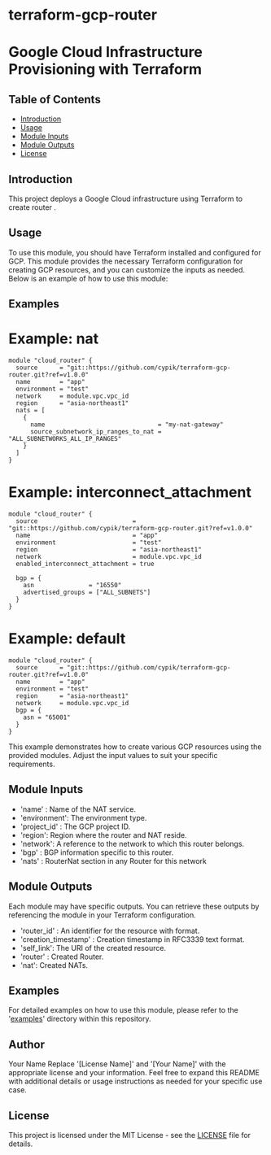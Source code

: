 # terraform-gcp-router
# Google Cloud Infrastructure Provisioning with Terraform
## Table of Contents

- [Introduction](#introduction)
- [Usage](#usage)
- [Module Inputs](#module-inputs)
- [Module Outputs](#module-outputs)
- [License](#license)

## Introduction
This project deploys a Google Cloud infrastructure using Terraform to create router .
## Usage
To use this module, you should have Terraform installed and configured for GCP. This module provides the necessary Terraform configuration for creating GCP resources, and you can customize the inputs as needed. Below is an example of how to use this module:
## Examples

# Example: nat
```hcl
module "cloud_router" {
  source      = "git::https://github.com/cypik/terraform-gcp-router.git?ref=v1.0.0"
  name        = "app"
  environment = "test"
  network     = module.vpc.vpc_id
  region      = "asia-northeast1"
  nats = [
    {
      name                               = "my-nat-gateway"
      source_subnetwork_ip_ranges_to_nat = "ALL_SUBNETWORKS_ALL_IP_RANGES"
    }
  ]
}
```
# Example: interconnect_attachment

```hcl
module "cloud_router" {
  source                          = "git::https://github.com/cypik/terraform-gcp-router.git?ref=v1.0.0"
  name                            = "app"
  environment                     = "test"
  region                          = "asia-northeast1"
  network                         = module.vpc.vpc_id
  enabled_interconnect_attachment = true

  bgp = {
    asn               = "16550"
    advertised_groups = ["ALL_SUBNETS"]
  }
}
```
# Example: default

```hcl
module "cloud_router" {
  source      = "git::https://github.com/cypik/terraform-gcp-router.git?ref=v1.0.0"
  name        = "app"
  environment = "test"
  region      = "asia-northeast1"
  network     = module.vpc.vpc_id
  bgp = {
    asn = "65001"
  }
}
```
This example demonstrates how to create various GCP resources using the provided modules. Adjust the input values to suit your specific requirements.

## Module Inputs

- 'name'  :  Name of the NAT service.
- 'environment': The environment type.
- 'project_id' : The GCP project ID.
- 'region':  Region where the router and NAT reside.
- 'network': A reference to the network to which this router belongs.
- 'bgp' : BGP information specific to this router.
- 'nats' : RouterNat section in any Router for this network


## Module Outputs
Each module may have specific outputs. You can retrieve these outputs by referencing the module in your Terraform configuration.

- 'router_id' : An identifier for the resource with format.
- 'creation_timestamp' : Creation timestamp in RFC3339 text format.
- 'self_link':   The URI of the created resource.
- 'router' : Created Router.
- 'nat': Created NATs.

## Examples
For detailed examples on how to use this module, please refer to the '[examples](https://github.com/cypik/terraform-gcp-router/blob/master/example)' directory within this repository.

## Author
Your Name Replace '[License Name]' and '[Your Name]' with the appropriate license and your information. Feel free to expand this README with additional details or usage instructions as needed for your specific use case.

## License
This project is licensed under the MIT License - see the [LICENSE](https://github.com/cypik/terraform-gcp-router/blob/master/LICENSE) file for details.
